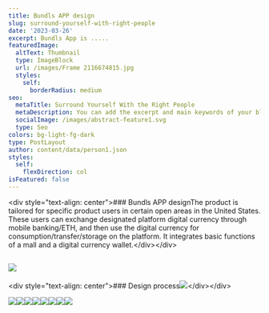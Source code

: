```yaml
---
title: Bundls APP design
slug: surround-yourself-with-right-people
date: '2023-03-26'
excerpt: Bundls App is .....
featuredImage:
  altText: Thumbnail
  type: ImageBlock
  url: /images/Frame 2116674815.jpg
  styles:
    self:
      borderRadius: medium
seo:
  metaTitle: Surround Yourself With the Right People
  metaDescription: You can add the excerpt and main keywords of your blog post here.
  socialImage: /images/abstract-feature1.svg
  type: Seo
colors: bg-light-fg-dark
type: PostLayout
author: content/data/person1.json
styles:
  self:
    flexDirection: col
isFeatured: false
---
```

\<div style="text-align: center">### Bundls APP designThe product is tailored for specific product users in certain open areas in the United States. These users can exchange designated platform digital currency through mobile banking/ETH, and then use the digital currency for consumption/transfer/storage on the platform. It integrates basic functions of a mall and a digital currency wallet.\</div>\</div>

## ![](/images/WX20240902-220534@2x.png)

\<div style="text-align: center">### Design process![](/images/bundls-1.png)\</div>\</div>

![](/images/bundls-2.png)![](/images/bundls-3.png)![](/images/bundls-5.png)![](/images/bundls-6.png)![](/images/bundls-9.png)![](/images/bundls-10.png)![](/images/bundls-12.png)![](/images/bundls-13.png)
